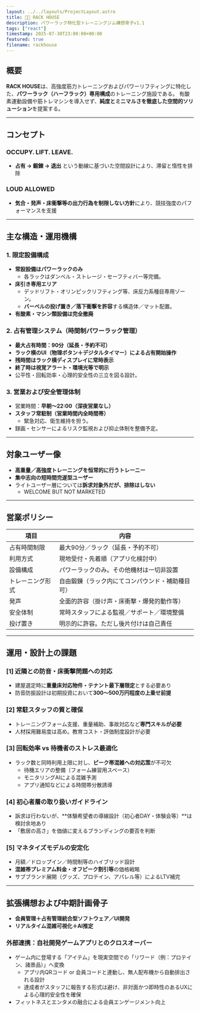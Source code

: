```yaml
---
layout: ../../layouts/ProjectLayout.astro
title: 🐦‍🔥 RACK HOUSE
description: パワーラック特化型トレーニングジム構想骨子v1.1
tags: ["react"]
timestamp: 2025-07-30T23:00:00+00:00
featured: true
filename: rackhouse
---
```


## 概要

**RACK HOUSE**は、高強度筋力トレーニングおよびパワーリフティングに特化した、**パワーラック（ハーフラック）専用構成**のトレーニング施設である。
有酸素運動設備や筋トレマシンを導入せず、**純度とミニマルさを徹底した空間的ソリューション**を提案する。

---

## コンセプト

### OCCUPY. LIFT. LEAVE.
- **占有 → 鍛錬 → 退出** という動線に基づいた空間設計により、滞留と惰性を排除

### LOUD ALLOWED
- **気合・発声・床衝撃等の出力行為を制限しない方針**により、競技強度のパフォーマンスを支援

---

## 主な構造・運用機構

### 1. 限定設備構成

- **常設設備はパワーラックのみ**
  - 各ラックはダンベル・ストレージ・セーフティバー等完備。
- **床引き専用エリア**
  - デッドリフト・オリンピックリフティング等、床反力系種目専用ゾーン。
  - **バーベルの投げ置き／落下衝撃を許容**する構造体／マット配置。
- **有酸素・マシン類設備は完全撤廃**

### 2. 占有管理システム（時間制パワーラック管理）

- **最大占有時間：90分（延長・予約不可）**
- **ラック横のUI（物理ボタン＋デジタルタイマー）による占有開始操作**
- **残時間はラック横ディスプレイに常時表示**
- **終了時は視覚アラート・環境光等で明示**
- 公平性・回転効率・心理的安全性の三立を図る設計。

### 3. 営業および安全管理体制

- 営業時間：**早朝〜22:00（深夜営業なし）**
- **スタッフ常駐制（営業時間内全時間帯）**
  - 緊急対応、衛生維持を担う。
- 録画・センサーによるリスク監視および抑止体制を整備予定。

---

## 対象ユーザー像

- **高重量／高強度トレーニングを恒常的に行うトレーニー**
- **集中志向の短時間完遂型ユーザー**
- ライトユーザー層については**訴求対象外だが、排除はしない**
  - WELCOME BUT NOT MARKETED

---

## 営業ポリシー

| 項目             | 内容                                             |
| ---------------- | ------------------------------------------------ |
| 占有時間制限     | 最大90分／ラック（延長・予約不可）               |
| 利用方式         | 現地受付・先着順（アプリ化検討中）               |
| 設備構成         | パワーラックのみ。その他機材は一切非設置         |
| トレーニング形式 | 自由鍛錬（ラック内にてコンパウンド・補助種目可） |
| 発声             | 全面的許容（掛け声・床衝撃・爆発的動作等）       |
| 安全体制         | 常時スタッフによる監視／サポート／環境整備       |
| 投げ置き         | 明示的に許容。ただし後片付けは自己責任           |

---

## 運用・設計上の課題

### [1] 近隣との防音・床衝撃問題への対応
- 建屋選定時に**重量床対応物件・テナント最下層限定**とする必要あり
- 防音防振設計は初期投資において**300〜500万円程度の上乗せ前提**

### [2] 常駐スタッフの質と確保
- トレーニングフォーム支援、重量補助、事故対応など**専門スキルが必要**
- 人材採用難易度は高め。教育コスト・評価制度設計が必要

### [3] 回転効率 vs 待機者のストレス最適化
- ラック数と同時利用上限に対し、**ピーク帯混雑への対応策**が不可欠
  - 待機エリアの整備（フォーム練習用スペース）
  - モニタリングAIによる混雑予測
  - アプリ通知などによる時間帯分散誘導

### [4] 初心者層の取り扱いガイドライン
- 訴求は行わないが、**体験希望者の導線設計（初心者DAY・体験会等）**は検討余地あり
- 「敷居の高さ」を価値に変えるブランディングの要否を判断

### [5] マネタイズモデルの安定化
- 月額／ドロップイン／時間制等のハイブリッド設計
- **混雑帯プレミアム料金・オフピーク割引等**の価格戦略
- サブブランド展開（グッズ、プロテイン、アパレル等）によるLTV補完

---

## 拡張構想および中期計画骨子

- **会員管理＋占有管理統合型ソフトウェア／UI開発**
- **リアルタイム混雑可視化＋AI推定**

### 外部連携：自社開発ゲームアプリとのクロスオーバー

- ゲーム内に登場する「アイテム」を現実空間での「リワード（例：プロテイン、諸景品）」へ変換
  - アプリ内QRコード or 会員コードと連動し、無人配布機から自動排出される設計
  - 達成者がスタッフに報告する形式は避け、非対面かつ即時性のあるUXによる心理的安全性を確保
- フィットネスとエンタメの融合による会員エンゲージメント向上
